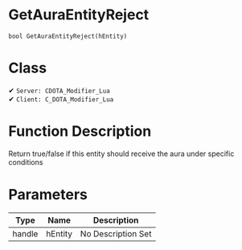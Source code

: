 # GetAuraEntityReject
```
bool GetAuraEntityReject(hEntity)
```
# Class
✔ `Server: CDOTA_Modifier_Lua`  
✔ `Client: C_DOTA_Modifier_Lua`  

# Function Description
Return true/false if this entity should receive the aura under specific conditions
# Parameters
Type|Name|Description
--|--|--
handle|hEntity|No Description Set
